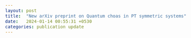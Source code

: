 ```yaml
---
layout: post
title:  "New arXiv preprint on Quantum choas in PT symmetric systems"
date:   2024-01-14 00:55:31 +0530
categories: publication update
---
```


<style>
    body {
        font-family: 'Comfortaa', sans-serif;
        font-size: 16px;
        text-align: justify;
    }
</style>




